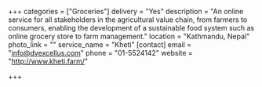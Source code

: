 +++
categories = ["Groceries"]
delivery = "Yes"
description = "An online service for all stakeholders in the agricultural value chain, from farmers to consumers, enabling the development of a sustainable food system such as online grocery store to farm management."
location = "Kathmandu, Nepal"
photo_link = ""
service_name = "Kheti"
[contact]
email = "info@dvexcellus.com"
phone = "01-5524142"
website = "http://www.kheti.farm/"

+++
